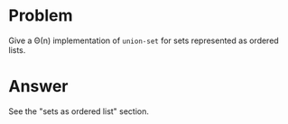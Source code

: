# Problem

Give a Θ(n) implementation of `union-set` for sets represented as ordered lists.

# Answer

See the "sets as ordered list" section.
